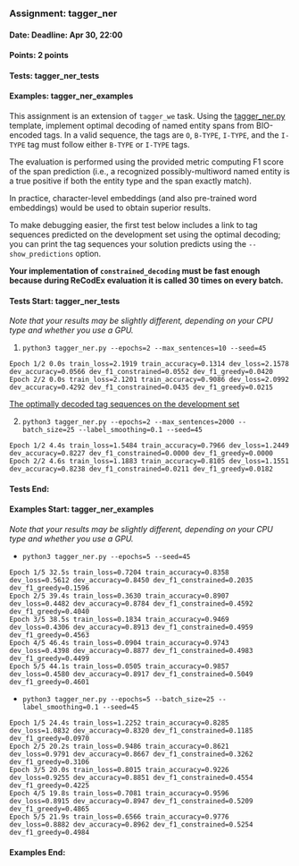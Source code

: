 ### Assignment: tagger_ner
#### Date: Deadline: Apr 30, 22:00
#### Points: 2 points
#### Tests: tagger_ner_tests
#### Examples: tagger_ner_examples

This assignment is an extension of `tagger_we` task. Using the
[tagger_ner.py](https://github.com/ufal/npfl138/tree/master/labs/08/tagger_ner.py)
template, implement optimal decoding of named entity spans from
BIO-encoded tags. In a valid sequence, the tags are `O`, `B-TYPE`, `I-TYPE`, and
the `I-TYPE` tag must follow either `B-TYPE` or `I-TYPE` tags.

The evaluation is performed using the provided metric computing F1 score of the
span prediction (i.e., a recognized possibly-multiword named entity is a true
positive if both the entity type and the span exactly match).

In practice, character-level embeddings (and also pre-trained word embeddings)
would be used to obtain superior results.

To make debugging easier, the first test below includes a link to tag sequences
predicted on the development set using the optimal decoding; you can print the
tag sequences your solution predicts using the `--show_predictions` option.

**Your implementation of `constrained_decoding` must be fast enough because
during ReCodEx evaluation it is called 30 times on every batch.**

#### Tests Start: tagger_ner_tests
_Note that your results may be slightly different, depending on your CPU type and whether you use a GPU._

1. `python3 tagger_ner.py --epochs=2 --max_sentences=10 --seed=45`
```
Epoch 1/2 0.0s train_loss=2.1919 train_accuracy=0.1314 dev_loss=2.1578 dev_accuracy=0.0566 dev_f1_constrained=0.0552 dev_f1_greedy=0.0420
Epoch 2/2 0.0s train_loss=2.1201 train_accuracy=0.9086 dev_loss=2.0992 dev_accuracy=0.4292 dev_f1_constrained=0.0435 dev_f1_greedy=0.0215
```
[The optimally decoded tag sequences on the development set](//ufal.mff.cuni.cz/~straka/courses/npfl138/2425/tasks/figures/tagger_ner.test-1.txt)

2. `python3 tagger_ner.py --epochs=2 --max_sentences=2000 --batch_size=25 --label_smoothing=0.1 --seed=45`
```
Epoch 1/2 4.4s train_loss=1.5484 train_accuracy=0.7966 dev_loss=1.2449 dev_accuracy=0.8227 dev_f1_constrained=0.0000 dev_f1_greedy=0.0000
Epoch 2/2 4.6s train_loss=1.1883 train_accuracy=0.8105 dev_loss=1.1551 dev_accuracy=0.8238 dev_f1_constrained=0.0211 dev_f1_greedy=0.0182
```
#### Tests End:
#### Examples Start: tagger_ner_examples
_Note that your results may be slightly different, depending on your CPU type and whether you use a GPU._

- `python3 tagger_ner.py --epochs=5 --seed=45`
```
Epoch 1/5 32.5s train_loss=0.7204 train_accuracy=0.8358 dev_loss=0.5612 dev_accuracy=0.8450 dev_f1_constrained=0.2035 dev_f1_greedy=0.1596
Epoch 2/5 39.4s train_loss=0.3630 train_accuracy=0.8907 dev_loss=0.4482 dev_accuracy=0.8784 dev_f1_constrained=0.4592 dev_f1_greedy=0.4040
Epoch 3/5 38.5s train_loss=0.1834 train_accuracy=0.9469 dev_loss=0.4306 dev_accuracy=0.8913 dev_f1_constrained=0.4959 dev_f1_greedy=0.4563
Epoch 4/5 46.4s train_loss=0.0904 train_accuracy=0.9743 dev_loss=0.4398 dev_accuracy=0.8877 dev_f1_constrained=0.4983 dev_f1_greedy=0.4499
Epoch 5/5 44.1s train_loss=0.0505 train_accuracy=0.9857 dev_loss=0.4580 dev_accuracy=0.8917 dev_f1_constrained=0.5049 dev_f1_greedy=0.4601
```

- `python3 tagger_ner.py --epochs=5 --batch_size=25 --label_smoothing=0.1 --seed=45`
```
Epoch 1/5 24.4s train_loss=1.2252 train_accuracy=0.8285 dev_loss=1.0832 dev_accuracy=0.8320 dev_f1_constrained=0.1185 dev_f1_greedy=0.0970
Epoch 2/5 20.2s train_loss=0.9486 train_accuracy=0.8621 dev_loss=0.9791 dev_accuracy=0.8667 dev_f1_constrained=0.3262 dev_f1_greedy=0.3106
Epoch 3/5 20.0s train_loss=0.8015 train_accuracy=0.9226 dev_loss=0.9255 dev_accuracy=0.8851 dev_f1_constrained=0.4554 dev_f1_greedy=0.4225
Epoch 4/5 19.8s train_loss=0.7081 train_accuracy=0.9596 dev_loss=0.8915 dev_accuracy=0.8947 dev_f1_constrained=0.5209 dev_f1_greedy=0.4865
Epoch 5/5 21.9s train_loss=0.6566 train_accuracy=0.9776 dev_loss=0.8882 dev_accuracy=0.8962 dev_f1_constrained=0.5254 dev_f1_greedy=0.4984
```
#### Examples End:
